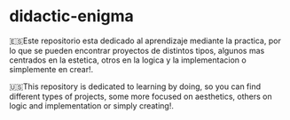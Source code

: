 # didactic-enigma

🇪🇸Este repositorio esta dedicado al aprendizaje mediante la practica, por lo que se pueden encontrar proyectos de distintos tipos, algunos mas centrados en la estetica, otros en la logica y la implementacion o simplemente en crear!.

🇺🇸This repository is dedicated to learning by doing, so you can find different types of projects, some more focused on aesthetics, others on logic and implementation or simply creating!.
